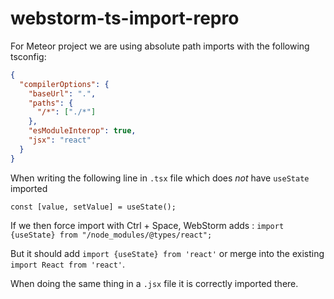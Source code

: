 # webstorm-ts-import-repro

For Meteor project we are using absolute path imports with the following tsconfig:
```json
{
  "compilerOptions": {
    "baseUrl": ".",
    "paths": {
      "/*": ["./*"]
    },
    "esModuleInterop": true,
    "jsx": "react"
  }
}

```

When writing the following line in `.tsx` file which does *not* have `useState` imported

`const [value, setValue] = useState();`

If we then force import with Ctrl + Space, WebStorm adds  :
`import {useState} from "/node_modules/@types/react";`  

But it should add `import {useState} from 'react'` or merge into the existing `import React from 'react'`.


When doing the same thing in a `.jsx` file it is correctly imported there.
